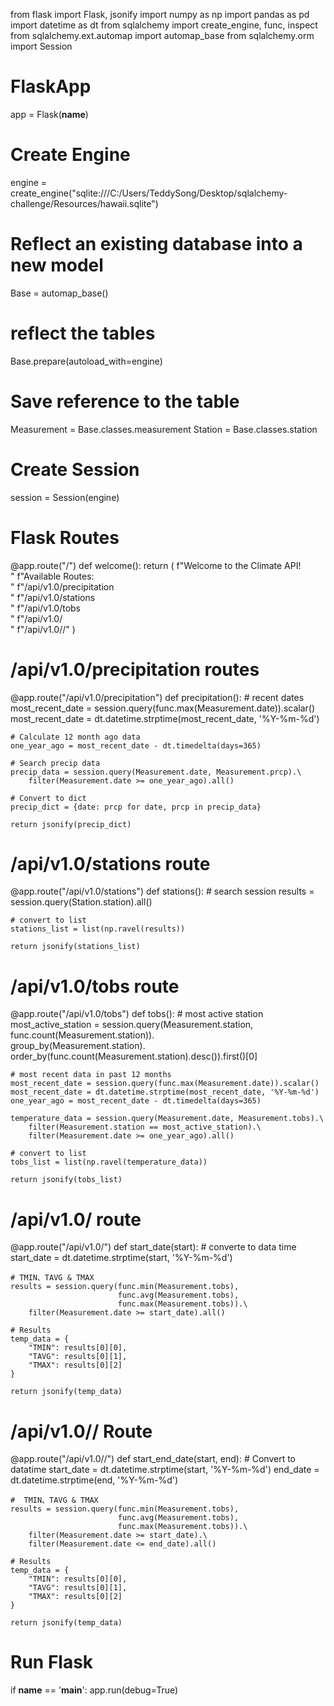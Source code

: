 from flask import Flask, jsonify
import numpy as np
import pandas as pd
import datetime as dt
from sqlalchemy import create_engine, func, inspect
from sqlalchemy.ext.automap import automap_base
from sqlalchemy.orm import Session

# FlaskApp
app = Flask(__name__)

# Create Engine
engine = create_engine("sqlite:///C:/Users/TeddySong/Desktop/sqlalchemy-challenge/Resources/hawaii.sqlite")


# Reflect an existing database into a new model
Base = automap_base()
# reflect the tables
Base.prepare(autoload_with=engine)

# Save reference to the table
Measurement = Base.classes.measurement
Station = Base.classes.station

# Create Session
session = Session(engine)

# Flask Routes
@app.route("/")
def welcome():
    return (
        f"Welcome to the Climate API!<br/>"
        f"Available Routes:<br/>"
        f"/api/v1.0/precipitation<br/>"
        f"/api/v1.0/stations<br/>"
        f"/api/v1.0/tobs<br/>"
        f"/api/v1.0/<start><br/>"
        f"/api/v1.0/<start>/<end>"
    )

# /api/v1.0/precipitation routes
@app.route("/api/v1.0/precipitation")
def precipitation():
    # recent dates
    most_recent_date = session.query(func.max(Measurement.date)).scalar()
    most_recent_date = dt.datetime.strptime(most_recent_date, '%Y-%m-%d')

    # Calculate 12 month ago data
    one_year_ago = most_recent_date - dt.timedelta(days=365)

    # Search precip data
    precip_data = session.query(Measurement.date, Measurement.prcp).\
        filter(Measurement.date >= one_year_ago).all()

    # Convert to dict
    precip_dict = {date: prcp for date, prcp in precip_data}

    return jsonify(precip_dict)

# /api/v1.0/stations route
@app.route("/api/v1.0/stations")
def stations():
    # search session
    results = session.query(Station.station).all()

    # convert to list
    stations_list = list(np.ravel(results))

    return jsonify(stations_list)

# /api/v1.0/tobs route
@app.route("/api/v1.0/tobs")
def tobs():
    # most active station
    most_active_station = session.query(Measurement.station, func.count(Measurement.station)).\
        group_by(Measurement.station).\
        order_by(func.count(Measurement.station).desc()).first()[0]

    # most recent data in past 12 months
    most_recent_date = session.query(func.max(Measurement.date)).scalar()
    most_recent_date = dt.datetime.strptime(most_recent_date, '%Y-%m-%d')
    one_year_ago = most_recent_date - dt.timedelta(days=365)

    temperature_data = session.query(Measurement.date, Measurement.tobs).\
        filter(Measurement.station == most_active_station).\
        filter(Measurement.date >= one_year_ago).all()

    # convert to list
    tobs_list = list(np.ravel(temperature_data))

    return jsonify(tobs_list)

# /api/v1.0/<start> route
@app.route("/api/v1.0/<start>")
def start_date(start):
    # converte to data time
    start_date = dt.datetime.strptime(start, '%Y-%m-%d')

    # TMIN、TAVG & TMAX
    results = session.query(func.min(Measurement.tobs),
                            func.avg(Measurement.tobs),
                            func.max(Measurement.tobs)).\
        filter(Measurement.date >= start_date).all()

    # Results
    temp_data = {
        "TMIN": results[0][0],
        "TAVG": results[0][1],
        "TMAX": results[0][2]
    }

    return jsonify(temp_data)

# /api/v1.0/<start>/<end> Route
@app.route("/api/v1.0/<start>/<end>")
def start_end_date(start, end):
    # Convert to datatime
    start_date = dt.datetime.strptime(start, '%Y-%m-%d')
    end_date = dt.datetime.strptime(end, '%Y-%m-%d')

    #  TMIN、TAVG & TMAX
    results = session.query(func.min(Measurement.tobs),
                            func.avg(Measurement.tobs),
                            func.max(Measurement.tobs)).\
        filter(Measurement.date >= start_date).\
        filter(Measurement.date <= end_date).all()

    # Results
    temp_data = {
        "TMIN": results[0][0],
        "TAVG": results[0][1],
        "TMAX": results[0][2]
    }

    return jsonify(temp_data)

# Run Flask
if __name__ == '__main__':
    app.run(debug=True)
